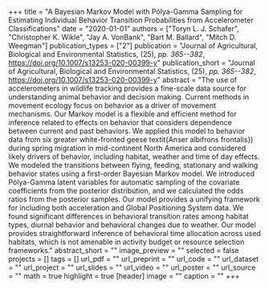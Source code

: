 +++
title = "A Bayesian Markov Model with Pólya-Gamma Sampling for Estimating Individual Behavior Transition Probabilities from Accelerometer Classifications"
date = "2020-01-01"
authors = ["Toryn L. J. Schafer", "Christopher K. Wikle", "Jay A. VonBank", "Bart M. Ballard", "Mitch D. Weegman"]
publication_types = ["2"]
publication = "Journal of Agricultural, Biological and Environmental Statistics, (25), _pp. 365--382_, https://doi.org/10.1007/s13253-020-00399-y"
publication_short = "Journal of Agricultural, Biological and Environmental Statistics, (25), _pp. 365--382_, https://doi.org/10.1007/s13253-020-00399-y"
abstract = "The use of accelerometers in wildlife tracking provides a fine-scale data source for understanding animal behavior and decision making. Current methods in movement ecology focus on behavior as a driver of movement mechanisms. Our Markov model is a flexible and efficient method for inference related to effects on behavior that considers dependence between current and past behaviors. We applied this model to behavior data from six greater white-fronted geese textit{Anser albifrons frontalis}) during spring migration in mid-continent North America and considered likely drivers of behavior, including habitat, weather and time of day effects. We modeled the transitions between flying, feeding, stationary and walking behavior states using a first-order Bayesian Markov model. We introduced Pólya-Gamma latent variables for automatic sampling of the covariate coefficients from the posterior distribution, and we calculated the odds ratios from the posterior samples. Our model provides a unifying framework for including both acceleration and Global Positioning System data. We found significant differences in behavioral transition rates among habitat types, diurnal behavior and behavioral changes due to weather. Our model provides straightforward inference of behavioral time allocation across used habitats, which is not amenable in activity budget or resource selection frameworks."
abstract_short = ""
image_preview = ""
selected = false
projects = []
tags = []
url_pdf = ""
url_preprint = ""
url_code = ""
url_dataset = ""
url_project = ""
url_slides = ""
url_video = ""
url_poster = ""
url_source = ""
math = true
highlight = true
[header]
image = ""
caption = ""
+++
